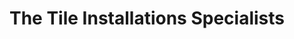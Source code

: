 ---
title: "The Tile Installations Specialists"
url: /edmonton/the-tile-installations-specialists/
shop: Fußböden
---